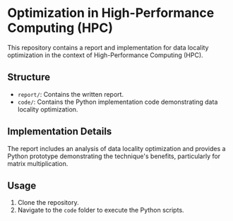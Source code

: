 # Optimization in High-Performance Computing (HPC)

This repository contains a report and implementation for data locality optimization in the context of High-Performance Computing (HPC).

## Structure
- `report/`: Contains the written report.
- `code/`: Contains the Python implementation code demonstrating data locality optimization.

## Implementation Details
The report includes an analysis of data locality optimization and provides a Python prototype demonstrating the technique's benefits, particularly for matrix multiplication.

## Usage
1. Clone the repository.
2. Navigate to the `code` folder to execute the Python scripts.